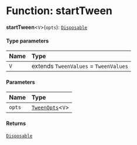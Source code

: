 # Function: startTween

**startTween**<`V`>(`opts`): [`Disposable`](/auto-docs/editor/interfaces/Disposable-1.md)

#### Type parameters

| Name | Type |
| :------ | :------ |
| `V` | extends `TweenValues` = `TweenValues` |

#### Parameters

| Name | Type |
| :------ | :------ |
| `opts` | [`TweenOpts`](/auto-docs/editor/interfaces/TweenOpts.md)<`V`> |

#### Returns

[`Disposable`](/auto-docs/editor/interfaces/Disposable-1.md)
